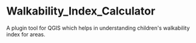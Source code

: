 # Walkability_Index_Calculator
A plugin tool for QGIS which helps in understanding children's walkability index for areas.
